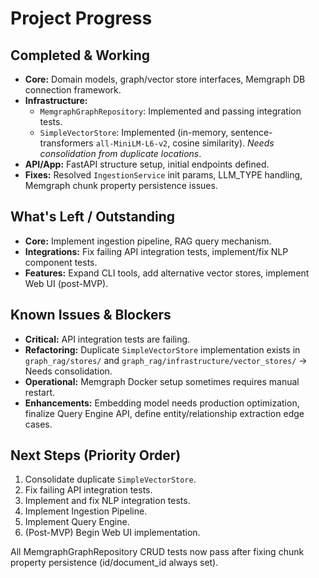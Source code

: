 # Project Progress

## Completed & Working
- **Core:** Domain models, graph/vector store interfaces, Memgraph DB connection framework.
- **Infrastructure:**
    - `MemgraphGraphRepository`: Implemented and passing integration tests.
    - `SimpleVectorStore`: Implemented (in-memory, sentence-transformers `all-MiniLM-L6-v2`, cosine similarity). *Needs consolidation from duplicate locations*.
- **API/App:** FastAPI structure setup, initial endpoints defined.
- **Fixes:** Resolved `IngestionService` init params, LLM_TYPE handling, Memgraph chunk property persistence issues.

## What's Left / Outstanding
- **Core:** Implement ingestion pipeline, RAG query mechanism.
- **Integrations:** Fix failing API integration tests, implement/fix NLP component tests.
- **Features:** Expand CLI tools, add alternative vector stores, implement Web UI (post-MVP).

## Known Issues & Blockers
- **Critical:** API integration tests are failing.
- **Refactoring:** Duplicate `SimpleVectorStore` implementation exists in `graph_rag/stores/` and `graph_rag/infrastructure/vector_stores/` -> Needs consolidation.
- **Operational:** Memgraph Docker setup sometimes requires manual restart.
- **Enhancements:** Embedding model needs production optimization, finalize Query Engine API, define entity/relationship extraction edge cases.

## Next Steps (Priority Order)
1.  Consolidate duplicate `SimpleVectorStore`.
2.  Fix failing API integration tests.
3.  Implement and fix NLP integration tests.
4.  Implement Ingestion Pipeline.
5.  Implement Query Engine.
6.  (Post-MVP) Begin Web UI implementation.

All MemgraphGraphRepository CRUD tests now pass after fixing chunk property persistence (id/document_id always set). 